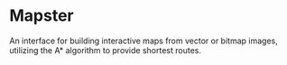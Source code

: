 Mapster
=======

An interface for building interactive maps from vector or bitmap images, utilizing the A* algorithm to provide shortest routes.
